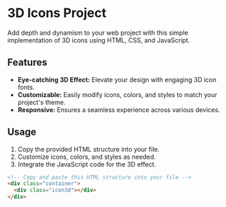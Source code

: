 # 3D Icons Project

Add depth and dynamism to your web project with this simple implementation of 3D icons using HTML, CSS, and JavaScript.

## Features
- **Eye-catching 3D Effect:** Elevate your design with engaging 3D icon fonts.
- **Customizable:** Easily modify icons, colors, and styles to match your project's theme.
- **Responsive:** Ensures a seamless experience across various devices.

## Usage
1. Copy the provided HTML structure into your file.
2. Customize icons, colors, and styles as needed.
3. Integrate the JavaScript code for the 3D effect.

```html
<!-- Copy and paste this HTML structure into your file -->
<div class="container">
  <div class="icon3d"></div>
</div>
